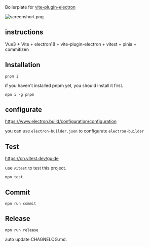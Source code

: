 Boilerplate for [vite-plugin-electron](https://www.npmjs.com/package/vite-plugin-electron)

![screenshort.png](https://github.com/electron-vite/vite-plugin-electron-quick-start/blob/main/public/screenshort.png?raw=true)

## instructions

Vue3 + Vite + electron18 + vite-plugin-electron + vitest + pinia + commitizen

## Installation

```shell
pnpm i
```

if you haven't installed pnpm yet, you should install it first.

```shell
npm i -g pnpm
```

## configurate

https://www.electron.build/configuration/configuration

you can use `electron-builder.json` to configurate `electron-builder`


## Test

https://cn.vitest.dev/guide

use `vitest` to test this project.

```shell
npm test
```

## Commit

```shell
npm run commit
```

## Release

```shell
npm run release
```

auto update CHAGNELOG.md.